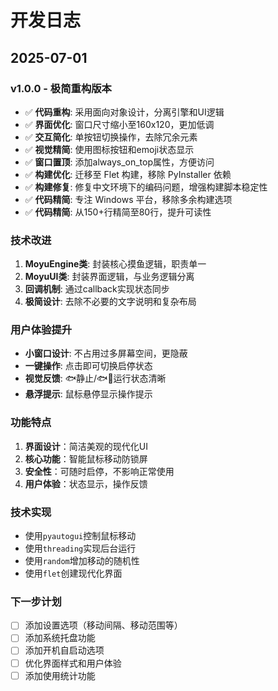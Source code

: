 # 开发日志

## 2025-07-01

### v1.0.0 - 极简重构版本
- ✅ **代码重构**: 采用面向对象设计，分离引擎和UI逻辑
- ✅ **界面优化**: 窗口尺寸缩小至160x120，更加低调
- ✅ **交互简化**: 单按钮切换操作，去除冗余元素  
- ✅ **视觉精简**: 使用图标按钮和emoji状态显示
- ✅ **窗口置顶**: 添加always_on_top属性，方便访问
- ✅ **构建优化**: 迁移至 Flet 构建，移除 PyInstaller 依赖
- ✅ **构建修复**: 修复中文环境下的编码问题，增强构建脚本稳定性
- ✅ **代码精简**: 专注 Windows 平台，移除多余构建选项
- ✅ **代码精简**: 从150+行精简至80行，提升可读性

### 技术改进
1. **MoyuEngine类**: 封装核心摸鱼逻辑，职责单一
2. **MoyuUI类**: 封装界面逻辑，与业务逻辑分离
3. **回调机制**: 通过callback实现状态同步
4. **极简设计**: 去除不必要的文字说明和复杂布局

### 用户体验提升
- **小窗口设计**: 不占用过多屏幕空间，更隐蔽
- **一键操作**: 点击即可切换启停状态
- **视觉反馈**: 🐟静止/🐟💨运行状态清晰
- **悬浮提示**: 鼠标悬停显示操作提示

### 功能特点
1. **界面设计**：简洁美观的现代化UI
2. **核心功能**：智能鼠标移动防锁屏
3. **安全性**：可随时启停，不影响正常使用
4. **用户体验**：状态显示，操作反馈

### 技术实现
- 使用`pyautogui`控制鼠标移动
- 使用`threading`实现后台运行
- 使用`random`增加移动的随机性
- 使用`flet`创建现代化界面

### 下一步计划
- [ ] 添加设置选项（移动间隔、移动范围等）
- [ ] 添加系统托盘功能
- [ ] 添加开机自启动选项
- [ ] 优化界面样式和用户体验
- [ ] 添加使用统计功能
